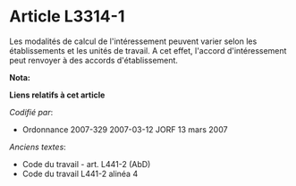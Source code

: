 # Article L3314-1

Les modalités de calcul de l'intéressement peuvent varier selon les établissements et les unités de travail. A cet effet,
l'accord d'intéressement peut renvoyer à des accords d'établissement.

**Nota:**



**Liens relatifs à cet article**

_Codifié par_:

  - Ordonnance 2007-329 2007-03-12 JORF 13 mars 2007

_Anciens textes_:

  - Code du travail - art. L441-2 (AbD)
  - Code du travail L441-2 alinéa 4
